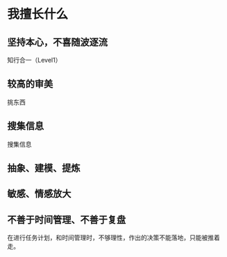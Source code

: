 # 我擅长什么


## 坚持本心，不喜随波逐流

知行合一（Level1）

## 较高的审美

挑东西

## 搜集信息

搜集信息

## 抽象、建模、提炼


## 敏感、情感放大


## 不善于时间管理、不善于复盘

在进行任务计划，和时间管理时，不够理性，作出的决策不能落地，只能被推着走。